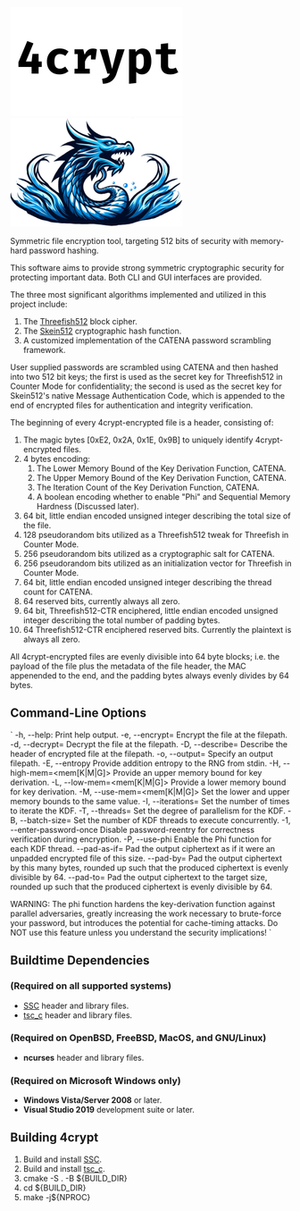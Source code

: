 ![Alt text](/share/title.png "4crypt")
![Alt text](/share/logo.png  "Dragon")

Symmetric file encryption tool, targeting 512 bits of security with memory-hard password hashing.

This software aims to provide strong symmetric cryptographic security for protecting important data.
Both CLI and GUI interfaces are provided.

The three most significant algorithms implemented and utilized in this project include:
1. The [Threefish512](https://en.wikipedia.org/wiki/Threefish) block cipher.
2. The [Skein512](https://en.wikipedia.org/wiki/Skein_(hash_function)) cryptographic hash function.
3. A customized implementation of the CATENA password scrambling framework.

User supplied passwords are scrambled using CATENA and then hashed into two 512 bit keys; the first
is used as the secret key for Threefish512 in Counter Mode for confidentiality; the second is used
as the secret key for Skein512's native Message Authentication Code, which is appended to the end
of encrypted files for authentication and integrity verification.

The beginning of every 4crypt-encrypted file is a header, consisting of:
1. The magic bytes [0xE2, 0x2A, 0x1E, 0x9B] to uniquely identify 4crypt-encrypted files.
2. 4 bytes encoding:
    1. The Lower Memory Bound of the Key Derivation Function, CATENA.
    2. The Upper Memory Bound of the Key Derivation Function, CATENA.
    3. The Iteration Count    of the Key Derivation Function, CATENA.
    4. A boolean encoding whether to enable "Phi" and Sequential Memory Hardness (Discussed later).
3. 64 bit, little endian encoded unsigned integer describing the total size of the file.
4. 128 pseudorandom bits utilized as a Threefish512 tweak for Threefish in Counter Mode.
5. 256 pseudorandom bits utilized as a cryptographic salt for CATENA.
6. 256 pseudorandom bits utilized as an initialization vector for Threefish in Counter Mode.
7. 64 bit, little endian encoded unsigned integer describing the thread count for CATENA.
8. 64 reserved bits, currently always all zero.
9. 64 bit, Threefish512-CTR enciphered, little endian encoded unsigned integer describing the total number of padding bytes.
10. 64 Threefish512-CTR enciphered reserved bits. Currently the plaintext is always all zero.

All 4crypt-encrypted files are evenly divisible into 64 byte blocks; i.e. the payload of the file plus
the metadata of the file header, the MAC appenended to the end, and the
padding bytes always evenly divides by 64 bytes.




## Command-Line Options
`
-h, --help:  Print help output.
-e, --encrypt=<filepath>    Encrypt the file at the filepath.
-d, --decrypt=<filepath>    Decrypt the file at the filepath.
-D, --describe=<filepath>   Describe the header of encrypted file at the filepath.
-o, --output=<filepath>     Specify an output filepath.
-E, --entropy               Provide addition entropy to the RNG from stdin.
-H, --high-mem=<mem[K|M|G]> Provide an upper memory bound for key derivation.
-L, --low-mem=<mem[K|M|G]>  Provide a lower memory bound for key derivation.
-M, --use-mem=<mem[K|M|G]>  Set the lower and upper memory bounds to the same value.
-I, --iterations=<num>      Set the number of times to iterate the KDF.
-T, --threads=<num>         Set the degree of parallelism for the KDF.
-B, --batch-size=<num>      Set the number of KDF threads to execute concurrently.
-1, --enter-password-once   Disable password-reentry for correctness verification during encryption.
-P, --use-phi               Enable the Phi function for each KDF thread.
--pad-as-if=<size>          Pad the output ciphertext as if it were an unpadded encrypted file of this size.
--pad-by=<size>             Pad the output ciphertext by this many bytes, rounded up such that the produced
                              ciphertext is evenly divisible by 64.
--pad-to=<size>             Pad the output ciphertext to the target size, rounded up such that the produced
                              ciphertext is evenly divisible by 64.

WARNING: The phi function hardens the key-derivation function against
parallel adversaries, greatly increasing the work necessary to brute-force
your password, but introduces the potential for cache-timing attacks.
Do NOT use this feature unless you understand the security implications!
`
## Buildtime Dependencies
### (Required on all supported systems)
-   [SSC](https://github.com/stuartcalder/SSC) header and library files.
-   [tsc_c](https://github.com/stuartcalder/tsc_c) header and library files.
### (Required on OpenBSD, FreeBSD, MacOS, and GNU/Linux)
-   __ncurses__ header and library files.
### (Required on Microsoft Windows only)
-   __Windows Vista/Server 2008__ or later.
-   __Visual Studio 2019__ development suite or later.
## Building 4crypt
1. Build and install [SSC](https://github.com/stuartcalder/SSC.git).
2. Build and install [tsc_c](https://github.com/stuartcalder/tsc_c.git).
3. cmake -S . -B ${BUILD_DIR}
4. cd ${BUILD_DIR}
5. make -j${NPROC}
